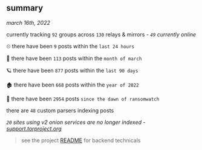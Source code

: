 
## summary
_march 16th, 2022_

currently tracking `92` groups across `130` relays & mirrors - _`49` currently online_

⏲ there have been `9` posts within the `last 24 hours`

🦈 there have been `113` posts within the `month of march`

🪐 there have been `877` posts within the `last 90 days`

🏚 there have been `668` posts within the `year of 2022`

🦕 there have been `2954` posts `since the dawn of ransomwatch`

there are `48` custom parsers indexing posts

_`20` sites using v2 onion services are no longer indexed - [support.torproject.org](https://support.torproject.org/onionservices/v2-deprecation/)_

> see the project [README](https://github.com/thetanz/ransomwatch#ransomwatch--) for backend technicals
